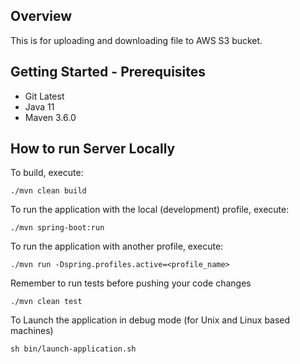 ## Overview
This is for uploading and downloading file to AWS S3 bucket.

## Getting Started - Prerequisites
* Git Latest
* Java 11
* Maven 3.6.0

## How to run Server Locally
To build, execute:

    ./mvn clean build

To run the application with the local (development) profile, execute:

    ./mvn spring-boot:run

To run the application with another profile, execute:

    ./mvn run -Dspring.profiles.active=<profile_name>

Remember to run tests before pushing your code changes

    ./mvn clean test
    
To Launch the application in debug mode (for Unix and Linux based machines) 
    
    sh bin/launch-application.sh    
